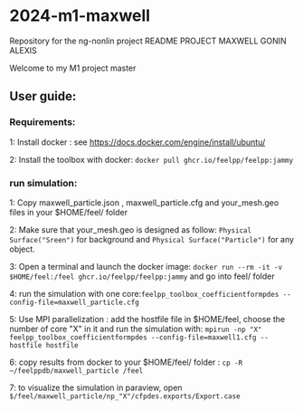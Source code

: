 # 2024-m1-maxwell
Repository for the ng-nonlin project
README PROJECT MAXWELL GONIN ALEXIS

Welcome to my M1 project master 


## **User guide:**

### **Requirements:**

1: Install docker : see https://docs.docker.com/engine/install/ubuntu/

2: Install the toolbox with docker: `docker pull ghcr.io/feelpp/feelpp:jammy`

### **run simulation:**
1: Copy maxwell_particle.json , maxwell_particle.cfg and your_mesh.geo files in your $HOME/feel/ folder

2: Make sure that your_mesh.geo is designed as follow: `Physical Surface("Sreen")` for background and `Physical Surface("Particle")` for any object. 

3: Open a terminal and launch the docker image: `docker run --rm -it -v $HOME/feel:/feel ghcr.io/feelpp/feelpp:jammy` and go into feel/ folder

4: run the simulation with one core:`feelpp_toolbox_coefficientformpdes --config-file=maxwell_particle.cfg`

5: Use MPI parallelization : add the hostfile file in $HOME/feel, choose the number of core "X" in it and run the simulation with: `mpirun -np "X" feelpp_toolbox_coefficientformpdes --config-file=maxwell1.cfg --hostfile hostfile`

6: copy results from docker to your $HOME/feel/ folder : `cp -R ~/feelppdb/maxwell_particle /feel`

7: to visualize the simulation in paraview, open `$/feel/maxwell_particle/np_"X"/cfpdes.exports/Export.case`
